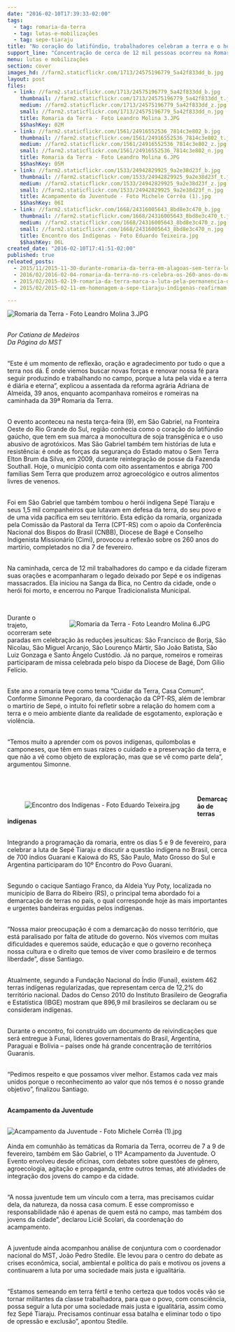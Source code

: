```yaml
---
date: "2016-02-10T17:39:33-02:00"
tags:
  - tag: romaria-da-terra
  - tag: lutas-e-mobilizações
  - tag: sepe-tiaraju
title: "No coração do latifúndio, trabalhadores celebram a terra e o herói indígena Sepé Tiaraju"
support_line: "Concentração de cerca de 12 mil pessoas ocorreu na Romaria da Terra, em São Gabriel, na Fronteira Oeste do Rio Grande do Sul."
menu: lutas e mobilizações
section: cover
images_hd: //farm2.staticflickr.com/1713/24575196779_5a42f833dd_b.jpg
layout: post
files:
  - link: //farm2.staticflickr.com/1713/24575196779_5a42f833dd_b.jpg
    thumbnail: //farm2.staticflickr.com/1713/24575196779_5a42f833dd_t.jpg
    medium: //farm2.staticflickr.com/1713/24575196779_5a42f833dd_z.jpg
    small: //farm2.staticflickr.com/1713/24575196779_5a42f833dd_n.jpg
    title: Romaria da Terra - Foto Leandro Molina 3.JPG
    $$hashKey: 02M
  - link: //farm2.staticflickr.com/1561/24916552536_7814c3e802_b.jpg
    thumbnail: //farm2.staticflickr.com/1561/24916552536_7814c3e802_t.jpg
    medium: //farm2.staticflickr.com/1561/24916552536_7814c3e802_z.jpg
    small: //farm2.staticflickr.com/1561/24916552536_7814c3e802_n.jpg
    title: Romaria da Terra - Foto Leandro Molina 6.JPG
    $$hashKey: 05M
  - link: //farm2.staticflickr.com/1533/24942829925_9a2e38d23f_b.jpg
    thumbnail: //farm2.staticflickr.com/1533/24942829925_9a2e38d23f_t.jpg
    medium: //farm2.staticflickr.com/1533/24942829925_9a2e38d23f_z.jpg
    small: //farm2.staticflickr.com/1533/24942829925_9a2e38d23f_n.jpg
    title: Acampamento da Juventude - Foto Michele Corrêa (1).jpg
    $$hashKey: 06I
  - link: //farm2.staticflickr.com/1668/24316005643_8bd8e3c470_b.jpg
    thumbnail: //farm2.staticflickr.com/1668/24316005643_8bd8e3c470_t.jpg
    medium: //farm2.staticflickr.com/1668/24316005643_8bd8e3c470_z.jpg
    small: //farm2.staticflickr.com/1668/24316005643_8bd8e3c470_n.jpg
    title: Encontro dos Indígenas - Foto Eduardo Teixeira.jpg
    $$hashKey: 06L
created_date: "2016-02-10T17:41:51-02:00"
published: true
releated_posts:
  - 2015/11/2015-11-30-durante-romaria-da-terra-em-alagoas-sem-terra-lembram-o-assassinato-de-jaelson-melquiades.md
  - 2016/02/2016-02-04-romaria-da-terra-no-rs-celebra-os-260-anos-do-martirio-de-sepe-tiaraju.md
  - 2015/02/2015-02-19-romaria-da-terra-marca-a-luta-pela-permanencia-dos-jovens-no-campo.md
  - 2015/02/2015-02-11-em-homenagem-a-sepe-tiaraju-indigenas-reafirmam-sua-forca-na-luta-pela-terra.md

---
```

<p><img alt="Romaria da Terra - Foto Leandro Molina 3.JPG" src="//farm2.staticflickr.com/1713/24575196779_5a42f833dd_b.jpg" /></p>

<p><br />
<em>Por Catiana de Medeiros<br />
Da P&aacute;gina do MST</em></p>

<p><br />
&ldquo;Este &eacute; um momento de reflex&atilde;o, ora&ccedil;&atilde;o e agradecimento por tudo o que a terra nos d&aacute;. &Eacute; onde viemos buscar novas for&ccedil;as e renovar nossa f&eacute; para seguir produzindo e trabalhando no campo, porque a luta pela vida e a terra &eacute; di&aacute;ria e eterna&rdquo;, explicou a assentada da reforma agr&aacute;ria Adriana de Almeida, 39 anos, enquanto acompanhava romeiros e romeiras na caminhada da 39&ordf; Romaria da Terra.</p>

<p><br />
O evento aconteceu na nesta ter&ccedil;a-feira (9), em S&atilde;o Gabriel, na Fronteira Oeste do Rio Grande do Sul, regi&atilde;o conhecia como o cora&ccedil;&atilde;o do latif&uacute;ndio ga&uacute;cho, que tem em sua marca a monocultura de soja transg&ecirc;nica e o uso abusivo de agrot&oacute;xicos. Mas S&atilde;o Gabriel tamb&eacute;m tem hist&oacute;rias de luta e resist&ecirc;ncia: &eacute; onde as for&ccedil;as da seguran&ccedil;a do Estado matou o Sem Terra Elton Brum da Silva, em 2009, durante reintegra&ccedil;&atilde;o de posse da&nbsp;Fazenda Southall. Hoje, o munic&iacute;pio conta com oito assentamentos e abriga 700 fam&iacute;lias Sem Terra que produzem arroz agroecol&oacute;gico e outros alimentos livres de venenos.</p>

<p><br />
Foi em S&atilde;o Gabriel que tamb&eacute;m tombou o her&oacute;i ind&iacute;gena Sep&eacute; Tiaraju e seus 1,5 mil companheiros que lutavam em defesa da terra, do seu povo e de uma vida pac&iacute;fica em seu territ&oacute;rio. Esta edi&ccedil;&atilde;o da romaria, organizada pela Comiss&atilde;o da Pastoral da Terra (CPT-RS) com o apoio da Confer&ecirc;ncia Nacional dos Bispos do Brasil (CNBB), Diocese de Bag&eacute; e Conselho Indigenista Mission&aacute;rio (Cimi), provocou a reflex&atilde;o sobre os 260 anos do mart&iacute;rio, completados no dia 7 de fevereiro.</p>

<p><br />
Na caminhada, cerca de 12 mil trabalhadores do campo e da cidade fizeram suas ora&ccedil;&otilde;es e acompanharam o legado deixado por Sep&eacute; e os ind&iacute;genas massacrados. Ela iniciou na Sanga da Bica, no Centro da cidade, onde o her&oacute;i foi morto, e encerrou no Parque Tradicionalista Municipal.</p>

<p>&nbsp;</p>

<figure class="image" style="float:right"><img alt="Romaria da Terra - Foto Leandro Molina 6.JPG" src="//farm2.staticflickr.com/1561/24916552536_7814c3e802_b.jpg" />
<figcaption></figcaption>
</figure>

<p>Durante o trajeto, ocorreram sete paradas em celebra&ccedil;&atilde;o &agrave;s redu&ccedil;&otilde;es jesu&iacute;ticas: S&atilde;o Francisco de Borja, S&atilde;o Nicolau, S&atilde;o Miguel Arcanjo, S&atilde;o Louren&ccedil;o M&aacute;rtir, S&atilde;o Jo&atilde;o Batista, S&atilde;o Luiz Gonzaga e Santo &Acirc;ngelo Cust&oacute;dio. J&aacute; no parque, romeiros e romeiras participaram de missa celebrada pelo bispo da Diocese de Bag&eacute;, Dom G&iacute;lio Fel&iacute;cio.</p>

<p><br />
Este ano a romaria teve como tema &ldquo;Cuidar da Terra, Casa Comum&rdquo;. Conforme Simonne Pegoraro, da coordena&ccedil;&atilde;o da CPT-RS, al&eacute;m de lembrar o mart&iacute;rio de Sep&eacute;, o intuito foi refletir sobre a rela&ccedil;&atilde;o do homem com a terra e o meio ambiente diante da realidade de esgotamento, explora&ccedil;&atilde;o e viol&ecirc;ncia.</p>

<p><br />
&ldquo;Temos muito a aprender com os povos ind&iacute;genas, quilombolas e camponeses, que t&ecirc;m em suas ra&iacute;zes o cuidado e a preserva&ccedil;&atilde;o da terra, e que n&atilde;o a v&ecirc; como objeto de explora&ccedil;&atilde;o, mas que se v&ecirc; como parte dela&rdquo;, argumentou Simonne.</p>

<p><br />
&nbsp;</p>

<figure class="image" style="float:left"><img alt="Encontro dos Indígenas - Foto Eduardo Teixeira.jpg" src="//farm2.staticflickr.com/1668/24316005643_8bd8e3c470_b.jpg" />
<figcaption></figcaption>
</figure>

<p><strong>Demarca&ccedil;&atilde;o de terras ind&iacute;genas</strong></p>

<p><br />
Integrando a programa&ccedil;&atilde;o da romaria, entre os dias 5 e 9 de fevereiro, para celebrar a luta de Sep&eacute; Tiaraju e discutir a quest&atilde;o ind&iacute;gena no Brasil, cerca de 700 &iacute;ndios Guarani e Kaiow&aacute; do RS, S&atilde;o Paulo, Mato Grosso do Sul e Argentina participaram do 10&ordm; Encontro do Povo Guarani.</p>

<p><br />
Segundo o cacique Santiago Franco, da Aldeia Yuy Poty, localizada no munic&iacute;pio de Barra do Ribeiro (RS), o principal tema abordado foi a demarca&ccedil;&atilde;o de terras no pa&iacute;s, o qual corresponde hoje &agrave;s mais importantes e urgentes bandeiras erguidas pelos ind&iacute;genas.</p>

<p><br />
&ldquo;Nossa maior preocupa&ccedil;&atilde;o &eacute; com a demarca&ccedil;&atilde;o do nosso territ&oacute;rio, que est&aacute; paralisado por falta de atitude do governo. N&oacute;s vivemos com muitas dificuldades e queremos sa&uacute;de, educa&ccedil;&atilde;o e que o governo reconhe&ccedil;a nossa cultura e o direito que temos de viver como brasileiro e de termos liberdade&rdquo;, disse Santiago.</p>

<p><br />
Atualmente, segundo a Funda&ccedil;&atilde;o Nacional do &Iacute;ndio (Funai), existem 462 terras ind&iacute;genas regularizadas, que representam cerca de 12,2% do territ&oacute;rio nacional. Dados do Censo 2010 do Instituto Brasileiro de Geografia e Estat&iacute;stica (IBGE) mostram que 896,9 mil brasileiros se declaram ou se consideram ind&iacute;genas.</p>

<p><br />
Durante o encontro, foi constru&iacute;do um documento de reivindica&ccedil;&otilde;es que ser&aacute; entregue &agrave; Funai, lideres governamentais do Brasil, Argentina, Paraguai e Bol&iacute;via &ndash; pa&iacute;ses onde h&aacute; grande concentra&ccedil;&atilde;o de territ&oacute;rios Guaranis.</p>

<p><br />
&ldquo;Pedimos respeito e que possamos viver melhor. Estamos cada vez mais unidos porque o reconhecimento ao valor que n&oacute;s temos &eacute; o nosso grande objetivo&rdquo;, finalizou Santiago.</p>

<p><br />
<strong>Acampamento da Juventude</strong><br />
&nbsp;</p>

<p><img alt="Acampamento da Juventude - Foto Michele Corrêa (1).jpg" src="//farm2.staticflickr.com/1533/24942829925_9a2e38d23f_b.jpg" /><br />
<br />
Ainda em comunh&atilde;o &agrave;s tem&aacute;ticas da Romaria da Terra, ocorreu de 7 a 9 de fevereiro, tamb&eacute;m em S&atilde;o Gabriel, o 11&ordm; Acampamento da Juventude. O Evento envolveu desde oficinas, com debates sobre quest&otilde;es de g&ecirc;nero, agroecologia, agita&ccedil;&atilde;o e propaganda, entre outros temas, at&eacute; atividades de integra&ccedil;&atilde;o dos jovens do campo e da cidade.</p>

<p><br />
&ldquo;A nossa juventude tem um v&iacute;nculo com a terra, mas precisamos cuidar dela, da natureza, da nossa casa comum. E esse compromisso e responsabilidade n&atilde;o &eacute; apenas de quem est&aacute; no campo, mas tamb&eacute;m dos jovens da cidade&rdquo;, declarou Lici&ecirc; Scolari, da coordena&ccedil;&atilde;o do acampamento.</p>

<p><br />
A juventude ainda acompanhou an&aacute;lise de conjuntura com o coordenador nacional do MST, Jo&atilde;o Pedro Stedile. Ele levou para o centro do debate as crises econ&ocirc;mica, social, ambiental e pol&iacute;tica do pa&iacute;s e motivou os jovens a continuarem a luta por uma sociedade mais justa e igualit&aacute;ria.</p>

<p><br />
&ldquo;Estamos semeando em terra f&eacute;rtil e tenho certeza que todos voc&ecirc;s v&atilde;o se tornar militantes da classe trabalhadora, para que o povo, com consci&ecirc;ncia, possa seguir a luta por uma sociedade mais justa e igualit&aacute;ria, assim como fez Sep&eacute; Tiaraju. Precisamos continuar essa batalha e eliminar todo o tipo de opress&atilde;o e exclus&atilde;o&rdquo;, apontou Stedile.</p>
